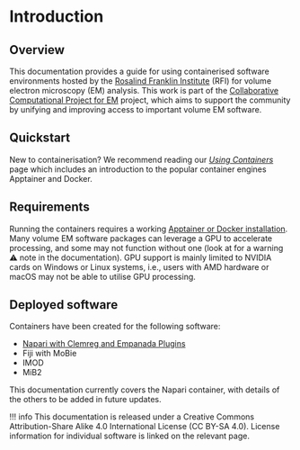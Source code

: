 # Introduction
## Overview
This documentation provides a guide for using containerised software environments
hosted by the [Rosalind Franklin Institute](https://rfi.ac.uk/) (RFI) for volume
electron microscopy (EM) analysis. 
This work is part of the [Collaborative Computational Project for EM](https://www.ccpem.ac.uk/)
project, which aims to support the community by unifying and improving access to
important volume EM software. 

## Quickstart
New to containerisation? We recommend reading our [*Using Containers*](containers.md)
page which includes an introduction to the popular container engines Apptainer
and Docker. 


## Requirements
Running the containers requires a working [Apptainer or Docker
installation](containers.md#running-containers). Many volume EM software
packages can leverage a GPU to accelerate processing, and some may not function
without one (look at for a warning ⚠️ note in the documentation).  GPU support is
mainly limited to NVIDIA cards on Windows or Linux systems, i.e., users with AMD
hardware or macOS may not be able to utilise GPU processing.

## Deployed software
Containers have been created for the following software:

- [Napari with Clemreg and Empanada Plugins](../software/napari.md)
- Fiji with MoBie 
- IMOD
- MiB2

This documentation currently covers the Napari container, with
details of the others to be added in future updates.

!!! info
    This documentation is released under a Creative Commons Attribution-Share
    Alike 4.0 International License (CC BY-SA 4.0).  License information for
    individual software is linked on the relevant page. 


